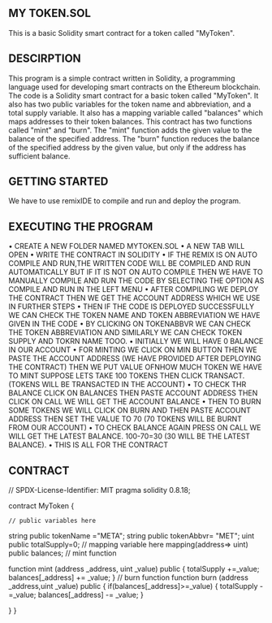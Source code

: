 ## MY TOKEN.SOL
This is a basic Solidity smart contract for a token called "MyToken". 

## DESCIRPTION
This program is a simple contract written in Solidity, a programming language used for developing smart contracts on the Ethereum blockchain.
The code is a Solidity smart contract for a basic token called "MyToken". It also has two public variables for the token name and abbreviation, and a total supply variable. It also has a mapping variable called "balances" which maps addresses to their token balances.
This contract has two functions called "mint" and "burn". The "mint" function  adds the given value to the balance of the specified address. The "burn" function  reduces the balance of the specified address by the given value, but only if the address has sufficient balance.

## GETTING STARTED
We have to use remixIDE to compile and run and deploy the program.

## EXECUTING THE PROGRAM
• CREATE A NEW FOLDER NAMED MYTOKEN.SOL
• A NEW TAB WILL OPEN
• WRITE THE CONTRACT IN SOLIDITY 
• IF THE REMIX IS ON AUTO COMPILE AND RUN,THE WRITTEN CODE WILL BE COMPILED AND RUN AUTOMATICALLY BUT IF IT IS NOT ON AUTO COMPILE THEN WE HAVE TO MANUALLY COMPILE AND   RUN THE CODE BY SELECTING THE OPTION AS COMPILE AND RUN IN THE LEFT MENU
• AFTER COMPILING WE DEPLOY THE CONTRACT THEN WE GET THE ACCOUNT ADDRESS WHICH WE USE IN FURTHER STEPS
• THEN IF THE CODE IS DEPLOYED SUCCESSFULLY WE CAN CHECK THE TOKEN NAME AND TOKEN ABBREVIATION WE HAVE GIVEN IN THE CODE 
• BY CLICKING ON TOKENABBVR WE CAN CHECK THE TOKEN ABBREVIATION AND SIMILARLY WE CAN CHECK TOKEN SUPPLY AND TOKRN NAME TOOO.
• INITIALLY WE WILL HAVE 0 BALANCE IN OUR ACCOUNT 
• FOR MINTING WE CLICK ON MIN BUTTON THEN WE PASTE THE ACCOUNT ADDRESS (WE HAVE PROVIDED AFTER DEPLOYING THE CONTRACT) THEN WE PUT VALUE OFNHOW MUCH TOKEN WE HAVE TO     MINT SUPPOSE LETS TAKE 100 TOKENS THEN CLICK TRANSACT.(TOKENS WILL BE TRANSACTED IN THE ACCOUNT)
• TO CHECK THR BALANCE CLICK ON  BALANCES THEN PASTE ACCOUNT ADDRESS THEN CLICK ON CALL WE WILL GET THE ACCOUNT BALANCE
• THEN TO BURN SOME TOKENS WE WILL CLICK ON BURN AND THEN PASTE ACCOUNT ADDRESS THEN SET THE VALUE TO 70 (70 TOKENS WILL BE BURNT FROM OUR ACCOUNT)
• TO CHECK BALANCE AGAIN PRESS ON CALL WE WILL GET THE LATEST BALANCE. 100-70=30 (30 WILL BE THE LATEST BALANCE).
• THIS IS ALL FOR THE CONTRACT


## CONTRACT 

// SPDX-License-Identifier: MIT
pragma solidity 0.8.18;


contract MyToken {

    // public variables here
   string public tokenName ="META";
   string public tokenAbbvr= "MET";
   uint public totalSupply=0;
    // mapping variable here
   mapping(address=> uint) public balances;
    // mint function

   function mint (address _address, uint _value) public {
    totalSupply +=_value;
    balances[_address] += _value;
   }
    // burn function
   function burn (address _address,uint _value) public {
       if(balances[_address]>=_value)
       {
         totalSupply -=_value;
         balances[_address] -= _value;
       }
    
   }
}
